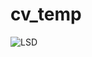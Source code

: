 # cv_temp
![LSD](https://user-images.githubusercontent.com/52823519/224058823-0f5aa0f1-8ed4-417a-b4b7-21868aa1da2f.gif)

